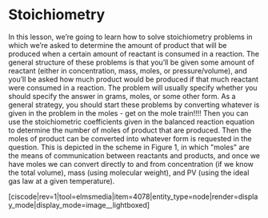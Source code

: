 <div style="float:right;margin:auto"><ebook-button title="Stoichiometry" link="https://genchem.science.psu.edu/15-4-stoichiometry"></ebook-button></div>


# Stoichiometry

In this lesson, we’re going to learn how to solve stoichiometry problems in which we’re asked to determine the amount of product that will be produced when a certain amount of reactant is consumed in a reaction. The general structure of these problems is that you’ll be given some amount of reactant (either in concentration, mass, moles, or pressure/volume), and you’ll be asked how much product would be produced if that much reactant were consumed in a reaction. The problem will usually specify whether you should specify the answer in grams, moles, or some other form. As a general strategy, you should start these problems by converting whatever is given in the problem in the moles - get on the mole train!!!! Then you can use the stoichiometric coefficients given in the balanced reaction equation to determine the number of moles of product that are produced. Then the moles of product can be converted into whatever form is requested in the question. This is depicted in the scheme in Figure 1, in which "moles" are the means of communication between reactants and products, and once we have moles we can convert directly to and from concentration (if we know the total volume), mass (using molecular weight), and PV (using the ideal gas law at a given temperature).

[ciscode|rev=1|tool=elmsmedia|item=4078|entity_type=node|render=display_mode|display_mode=image__lightboxed]

<houck-math> </houck-math>